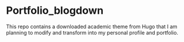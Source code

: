 # Portfolio_blogdown

This repo contains a downloaded academic theme from Hugo that I am planning to modify and transform into my personal profile and portfolio.
